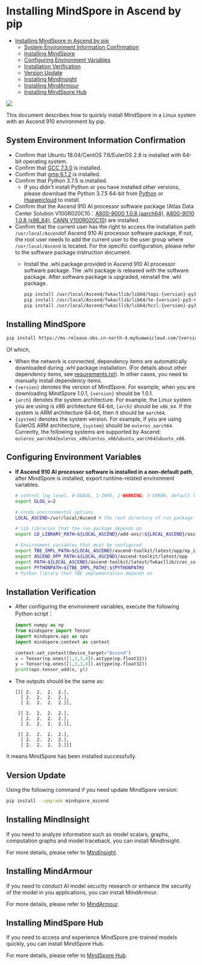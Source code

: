 ﻿# Installing MindSpore in Ascend by pip

<!-- TOC -->

- [Installing MindSpore in Ascend by pip](#install-mindspore-in-ascend-by-pip)
    - [System Environment Information Confirmation](#system-environment-information-confirmation)
    - [Installing MindSpore](#installing-mindspore)
    - [Configuring Environment Variables](#configuring-environment-variables)
    - [Installation Verification](#insallation-verification)
    - [Version Update](#version-update)
    - [Installing MindInsight](#installing-mindinsight)
    - [Installing MindArmour](#installing-mindarmour)
    - [Installing MindSpore Hub](#installing-mindspore-hub)

<!-- /TOC -->

<a href="https://gitee.com/mindspore/docs/blob/master/install/mindspore_ascend_install_pip_en.md" target="_blank"><img src="https://gitee.com/mindspore/docs/raw/master/resource/_static/logo_source.png"></a>

This document describes how to quickly install MindSpore in a Linux system with an Ascend 910 environment by pip.

## System Environment Information Confirmation

- Confirm that Ubuntu 18.04/CentOS 7.6/EulerOS 2.8 is installed with 64-bit operating system.
- Confirm that [GCC 7.3.0](http://ftp.gnu.org/gnu/gcc/gcc-7.3.0/gcc-7.3.0.tar.gz) is installed.
- Confirm that [gmp 6.1.2](https://gmplib.org/download/gmp/gmp-6.1.2.tar.xz) is installed.
- Confirm that Python 3.7.5 is installed.
    - If you didn't install Python or you have installed other versions, please download the Python 3.7.5 64-bit from [Python](https://www.python.org/ftp/python/3.7.5/Python-3.7.5.tgz) or [Huaweicloud](https://mirrors.huaweicloud.com/python/3.7.5/Python-3.7.5.tgz) to install.
- Confirm that the Ascend 910 AI processor software package (Atlas Data Center Solution V100R020C10：[A800-9000 1.0.8 (aarch64)](https://support.huawei.com/enterprise/zh/ascend-computing/a800-9000-pid-250702818/software/252069004?idAbsPath=fixnode01%7C23710424%7C251366513%7C22892968%7C250702818), [A800-9010 1.0.8 (x86_64)](https://support.huawei.com/enterprise/zh/ascend-computing/a800-9010-pid-250702809/software/252062130?idAbsPath=fixnode01%7C23710424%7C251366513%7C22892968%7C250702809), [CANN V100R020C10](https://support.huawei.com/enterprise/zh/ascend-computing/cann-pid-251168373/software/251174283?idAbsPath=fixnode01%7C23710424%7C251366513%7C22892968%7C251168373)) are installed.
- Confirm that the current user has the right to access the installation path `/usr/local/Ascend`of Ascend 910 AI processor software package, If not, the root user needs to add the current user to the user group where `/usr/local/Ascend` is located. For the specific configuration, please refer to the software package instruction document.
    - Install the .whl package provided in Ascend 910 AI processor software package. The .whl package is released with the software package. After software package is upgraded, reinstall the .whl package.

        ```bash
        pip install /usr/local/Ascend/fwkacllib/lib64/topi-{version}-py3-none-any.whl
        pip install /usr/local/Ascend/fwkacllib/lib64/te-{version}-py3-none-any.whl
        pip install /usr/local/Ascend/fwkacllib/lib64/hccl-{version}-py3-none-any.whl
        ```

## Installing MindSpore

```bash
pip install https://ms-release.obs.cn-north-4.myhuaweicloud.com/{version}/MindSpore/ascend/{system}/mindspore_ascend-{version}-cp37-cp37m-linux_{arch}.whl --trusted-host ms-release.obs.cn-north-4.myhuaweicloud.com -i https://mirrors.huaweicloud.com/repository/pypi/simple
```

Of which,

- When the network is connected, dependency items are automatically downloaded during .whl package installation. (For details about other dependency items, see [requirements.txt](https://gitee.com/mindspore/mindspore/blob/master/requirements.txt)). In other cases, you need to manually install dependency items.  
- `{version}` denotes the version of MindSpore. For example, when you are downloading MindSpore 1.0.1, `{version}` should be 1.0.1.  
- `{arch}` denotes the system architecture. For example, the Linux system you are using is x86 architecture 64-bit, `{arch}` should be `x86_64`. If the system is ARM architecture 64-bit, then it should be `aarch64`.  
- `{system}` denotes the system version. For example, if you are using EulerOS ARM architecture, `{system}` should be `euleros_aarch64`. Currently, the following systems are supported by Ascend: `euleros_aarch64`/`euleros_x86`/`centos_x86`/`ubuntu_aarch64`/`ubuntu_x86`.

## Configuring Environment Variables

- **If Ascend 910 AI processor software is installed in a non-default path**, after MindSpore is installed, export runtime-related environment variables.

    ```bash
    # control log level. 0-DEBUG, 1-INFO, 2-WARNING, 3-ERROR, default level is WARNING.
    export GLOG_v=2

    # Conda environmental options
    LOCAL_ASCEND=/usr/local/Ascend # the root directory of run package

    # lib libraries that the run package depends on
    export LD_LIBRARY_PATH=${LOCAL_ASCEND}/add-ons/:${LOCAL_ASCEND}/ascend-toolkit/latest/fwkacllib/lib64:${LOCAL_ASCEND}/driver/lib64:${LOCAL_ASCEND}/opp/op_impl/built-in/ai_core/tbe/op_tiling:${LD_LIBRARY_PATH}

    # Environment variables that must be configured
    export TBE_IMPL_PATH=${LOCAL_ASCEND}/ascend-toolkit/latest/opp/op_impl/built-in/ai_core/tbe            # TBE operator implementation tool path
    export ASCEND_OPP_PATH=${LOCAL_ASCEND}/ascend-toolkit/latest/opp                                       # OPP path
    export PATH=${LOCAL_ASCEND}/ascend-toolkit/latest/fwkacllib/ccec_compiler/bin/:${PATH}                 # TBE operator compilation tool path
    export PYTHONPATH=${TBE_IMPL_PATH}:${PYTHONPATH}
    # Python library that TBE implementation depends on
    ```

## Installation Verification

- After configuring the environment variables, execute the following Python script：

    ```python
    import numpy as np
    from mindspore import Tensor
    import mindspore.ops as ops
    import mindspore.context as context

    context.set_context(device_target="Ascend")
    x = Tensor(np.ones([1,3,3,4]).astype(np.float32))
    y = Tensor(np.ones([1,3,3,4]).astype(np.float32))
    print(ops.tensor_add(x, y))
    ```

- The outputs should be the same as:

    ```text
    [[[ 2.  2.  2.  2.],
      [ 2.  2.  2.  2.],
      [ 2.  2.  2.  2.]],

     [[ 2.  2.  2.  2.],
      [ 2.  2.  2.  2.],
      [ 2.  2.  2.  2.]],

     [[ 2.  2.  2.  2.],
      [ 2.  2.  2.  2.],
      [ 2.  2.  2.  2.]]]
    ```

It means MindSpore has been installed successfully.

## Version Update

Using the following command if you need update MindSpore version:

```bash
pip install --upgrade mindspore_ascend
```

## Installing MindInsight

If you need to analyze information such as model scalars, graphs, computation graphs and model traceback, you can install MindInsight.

For more details, please refer to [MindInsight](https://gitee.com/mindspore/mindinsight/blob/master/README.md).

## Installing MindArmour

If you need to conduct AI model security research or enhance the security of the model in you applications, you can install MindArmour.

For more details, please refer to [MindArmour](https://gitee.com/mindspore/mindarmour/blob/master/README.md).

## Installing MindSpore Hub

If you need to access and experience MindSpore pre-trained models quickly, you can install MindSpore Hub.

For more details, please refer to [MindSpore Hub](https://gitee.com/mindspore/hub/blob/master/README.md).
